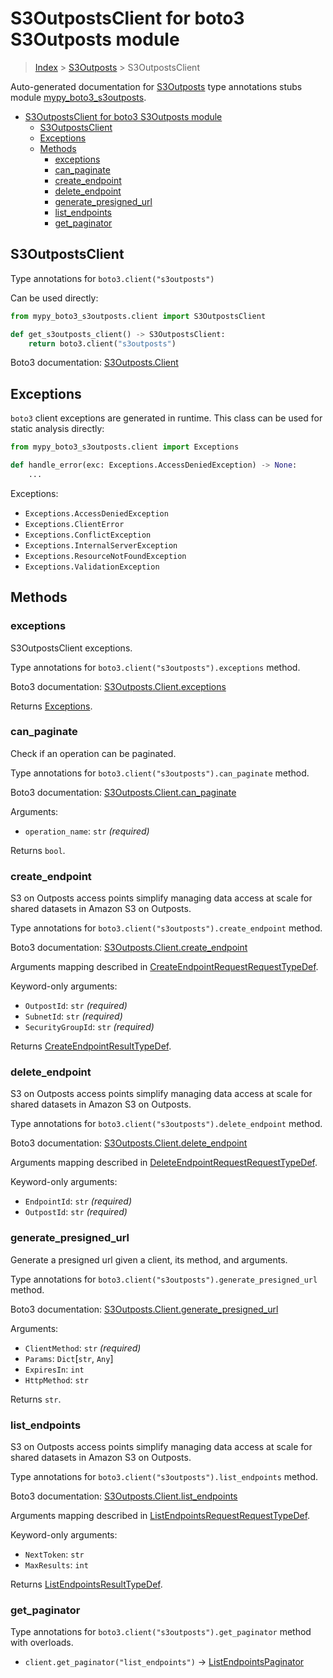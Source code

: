# S3OutpostsClient for boto3 S3Outposts module

> [Index](..) > [S3Outposts](.) > S3OutpostsClient

Auto-generated documentation for
[S3Outposts](https://boto3.amazonaws.com/v1/documentation/api/latest/reference/services/s3outposts.html#S3Outposts)
type annotations stubs module
[mypy_boto3_s3outposts](https://pypi.org/project/mypy-boto3-s3outposts/).

- [S3OutpostsClient for boto3 S3Outposts module](#s3outpostsclient-for-boto3-s3outposts-module)
  - [S3OutpostsClient](#s3outpostsclient)
  - [Exceptions](#exceptions)
  - [Methods](#methods)
    - [exceptions](#exceptions)
    - [can_paginate](#can_paginate)
    - [create_endpoint](#create_endpoint)
    - [delete_endpoint](#delete_endpoint)
    - [generate_presigned_url](#generate_presigned_url)
    - [list_endpoints](#list_endpoints)
    - [get_paginator](#get_paginator)

## S3OutpostsClient

Type annotations for `boto3.client("s3outposts")`

Can be used directly:

```python
from mypy_boto3_s3outposts.client import S3OutpostsClient

def get_s3outposts_client() -> S3OutpostsClient:
    return boto3.client("s3outposts")
```

Boto3 documentation:
[S3Outposts.Client](https://boto3.amazonaws.com/v1/documentation/api/latest/reference/services/s3outposts.html#S3Outposts.Client)

## Exceptions

`boto3` client exceptions are generated in runtime. This class can be used for
static analysis directly:

```python
from mypy_boto3_s3outposts.client import Exceptions

def handle_error(exc: Exceptions.AccessDeniedException) -> None:
    ...
```

Exceptions:

- `Exceptions.AccessDeniedException`
- `Exceptions.ClientError`
- `Exceptions.ConflictException`
- `Exceptions.InternalServerException`
- `Exceptions.ResourceNotFoundException`
- `Exceptions.ValidationException`

## Methods

### exceptions

S3OutpostsClient exceptions.

Type annotations for `boto3.client("s3outposts").exceptions` method.

Boto3 documentation:
[S3Outposts.Client.exceptions](https://boto3.amazonaws.com/v1/documentation/api/latest/reference/services/s3outposts.html#S3Outposts.Client.exceptions)

Returns [Exceptions](#exceptions).

### can_paginate

Check if an operation can be paginated.

Type annotations for `boto3.client("s3outposts").can_paginate` method.

Boto3 documentation:
[S3Outposts.Client.can_paginate](https://boto3.amazonaws.com/v1/documentation/api/latest/reference/services/s3outposts.html#S3Outposts.Client.can_paginate)

Arguments:

- `operation_name`: `str` *(required)*

Returns `bool`.

### create_endpoint

S3 on Outposts access points simplify managing data access at scale for shared
datasets in Amazon S3 on Outposts.

Type annotations for `boto3.client("s3outposts").create_endpoint` method.

Boto3 documentation:
[S3Outposts.Client.create_endpoint](https://boto3.amazonaws.com/v1/documentation/api/latest/reference/services/s3outposts.html#S3Outposts.Client.create_endpoint)

Arguments mapping described in
[CreateEndpointRequestRequestTypeDef](./type_defs.md#createendpointrequestrequesttypedef).

Keyword-only arguments:

- `OutpostId`: `str` *(required)*
- `SubnetId`: `str` *(required)*
- `SecurityGroupId`: `str` *(required)*

Returns
[CreateEndpointResultTypeDef](./type_defs.md#createendpointresulttypedef).

### delete_endpoint

S3 on Outposts access points simplify managing data access at scale for shared
datasets in Amazon S3 on Outposts.

Type annotations for `boto3.client("s3outposts").delete_endpoint` method.

Boto3 documentation:
[S3Outposts.Client.delete_endpoint](https://boto3.amazonaws.com/v1/documentation/api/latest/reference/services/s3outposts.html#S3Outposts.Client.delete_endpoint)

Arguments mapping described in
[DeleteEndpointRequestRequestTypeDef](./type_defs.md#deleteendpointrequestrequesttypedef).

Keyword-only arguments:

- `EndpointId`: `str` *(required)*
- `OutpostId`: `str` *(required)*

### generate_presigned_url

Generate a presigned url given a client, its method, and arguments.

Type annotations for `boto3.client("s3outposts").generate_presigned_url`
method.

Boto3 documentation:
[S3Outposts.Client.generate_presigned_url](https://boto3.amazonaws.com/v1/documentation/api/latest/reference/services/s3outposts.html#S3Outposts.Client.generate_presigned_url)

Arguments:

- `ClientMethod`: `str` *(required)*
- `Params`: `Dict`\[`str`, `Any`\]
- `ExpiresIn`: `int`
- `HttpMethod`: `str`

Returns `str`.

### list_endpoints

S3 on Outposts access points simplify managing data access at scale for shared
datasets in Amazon S3 on Outposts.

Type annotations for `boto3.client("s3outposts").list_endpoints` method.

Boto3 documentation:
[S3Outposts.Client.list_endpoints](https://boto3.amazonaws.com/v1/documentation/api/latest/reference/services/s3outposts.html#S3Outposts.Client.list_endpoints)

Arguments mapping described in
[ListEndpointsRequestRequestTypeDef](./type_defs.md#listendpointsrequestrequesttypedef).

Keyword-only arguments:

- `NextToken`: `str`
- `MaxResults`: `int`

Returns
[ListEndpointsResultTypeDef](./type_defs.md#listendpointsresulttypedef).

### get_paginator

Type annotations for `boto3.client("s3outposts").get_paginator` method with
overloads.

- `client.get_paginator("list_endpoints")` ->
  [ListEndpointsPaginator](./paginators.md#listendpointspaginator)

